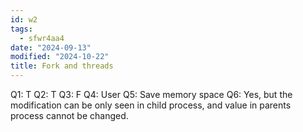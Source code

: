 ```yaml
---
id: w2
tags:
  - sfwr4aa4
date: "2024-09-13"
modified: "2024-10-22"
title: Fork and threads
---
```


Q1: T
Q2: T
Q3: F
Q4: User
Q5: Save memory space
Q6: Yes, but the modification can be only seen in child process, and value in parents process cannot be changed.
